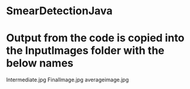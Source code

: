 # SmearDetectionJava
# Output from the code is copied into the InputImages folder with the below names
Intermediate.jpg
FinalImage.jpg
averageimage.jpg